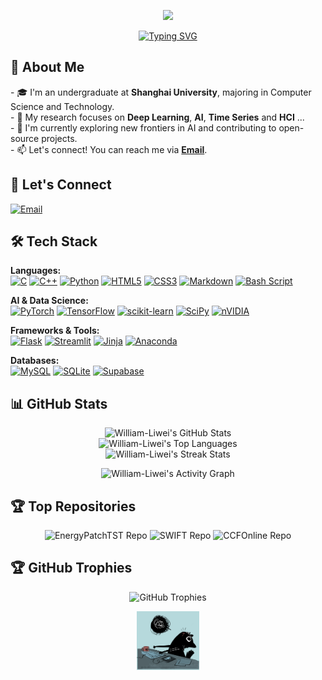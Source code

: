 <!-- ---------------------------------------------------------------------------------------------------------------------- -->
<!-- GITHUB README BANNER -->
<!-- 您可以访问 https://capsule-render.vercel.app/ 来定制您自己的 Banner -->
<!-- type: a waving, slice, rect, wau, shark, soft, transparent -->
<!-- color: timeGradient, random, Starlit, Canay, Bule, Red, Pink -->
<!-- ---------------------------------------------------------------------------------------------------------------------- -->
<p align="center">
  <img src="https://capsule-render.vercel.app/api?type=waving&color=timeGradient&height=300&section=header&text=William%20Liwei&fontSize=90&fontAlign=50&fontAlignY=38&desc=Deep%20Learning%20%7C%20AI%20%7C%20Time%20Series%20%7C%20HCI%20&descAlign=50&descSize=25&descAlignY=55&animation=twinkling" />
</p>

<!-- ---------------------------------------------------------------------------------------------------------------------- -->
<!-- TYPING SVG -->
<!-- 您可以访问 https://readme-typing-svg.demolab.com/ 来定制动态打字效果 -->
<!-- ---------------------------------------------------------------------------------------------------------------------- -->
<p align="center">
    <a href="https://git.io/typing-svg"><img src="https://readme-typing-svg.demolab.com?font=Fira+Code&weight=1000&size=21&pause=1000&color=1976D2&background=FFFFFF00&center=true&vCenter=true&width=435&lines=Welcome+to+my+digital+garden+...;Passionate+about+AI+and+Data+Science;Always+learning%2C+always+innovating." alt="Typing SVG" /></a>
</p>

<!-- ---------------------------------------------------------------------------------------------------------------------- -->
<!-- ABOUT ME -->
<!-- ---------------------------------------------------------------------------------------------------------------------- -->
<h2 align="left">🚀 About Me</h2>

<p align="left">
  - 🎓 I'm an undergraduate at <b>Shanghai University</b>, majoring in Computer Science and Technology. <br>
  - 🧠 My research focuses on <b>Deep Learning</b>, <b>AI</b>, <b>Time Series</b> and <b>HCI</b> ... <br>
  - 🌱 I'm currently exploring new frontiers in AI and contributing to open-source projects. <br>
  - 📫 Let's connect! You can reach me via <a href="mailto:liwei008009@163.com"><b>Email</b></a>.
</p>

<!-- ---------------------------------------------------------------------------------------------------------------------- -->
<!-- SOCIAL & CONTACT -->
<!-- ---------------------------------------------------------------------------------------------------------------------- -->
<h2 align="left">🤝 Let's Connect</h2>
<p align="left">
  <a href="mailto:liwei008009@163.com" target="_blank">
    <img src="https://img.shields.io/badge/Gmail-D14836?style=for-the-badge&logo=gmail&logoColor=white" alt="Email"/>
  </a>
  <!-- 如果您有其他社交媒体，可以在这里添加，例如: -->
  <!-- 
  <a href="https://www.linkedin.com/in/your-linkedin-profile" target="_blank">
    <img src="https://img.shields.io/badge/LinkedIn-0077B5?style=for-the-badge&logo=linkedin&logoColor=white" alt="LinkedIn"/>
  </a>
  <a href="https://twitter.com/your-twitter-handle" target="_blank">
    <img src="https://img.shields.io/badge/Twitter-1DA1F2?style=for-the-badge&logo=twitter&logoColor=white" alt="Twitter"/>
  </a>
  -->
</p>

<!-- ---------------------------------------------------------------------------------------------------------------------- -->
<!-- TECH STACK -->
<!-- 访问 https://skillicons.dev/ 或 https://img.shields.io/ 来获取更多图标 -->
<!-- ---------------------------------------------------------------------------------------------------------------------- -->
<h2 align="left">🛠️ Tech Stack</h2>
<p align="left">
  <b>Languages:</b> <br>
  <a href="#"><img alt="C" src="https://img.shields.io/badge/c-%2300599C.svg?style=flat-square&logo=c&logoColor=white"></a>
  <a href="#"><img alt="C++" src="https://img.shields.io/badge/c++-%2300599C.svg?style=flat-square&logo=c%2B%2B&logoColor=white"></a>
  <a href="#"><img alt="Python" src="https://img.shields.io/badge/python-3670A0?style=flat-square&logo=python&logoColor=ffdd54"></a>
  <a href="#"><img alt="HTML5" src="https://img.shields.io/badge/html5-%23E34F26.svg?style=flat-square&logo=html5&logoColor=white"></a>
  <a href="#"><img alt="CSS3" src="https://img.shields.io/badge/css3-%231572B6.svg?style=flat-square&logo=css3&logoColor=white"></a>
  <a href="#"><img alt="Markdown" src="https://img.shields.io/badge/markdown-%23000000.svg?style=flat-square&logo=markdown&logoColor=white"></a>
  <a href="#"><img alt="Bash Script" src="https://img.shields.io/badge/bash_script-%23121011.svg?style=flat-square&logo=gnu-bash&logoColor=white"></a>
</p>
<p align="left">
  <b>AI & Data Science:</b> <br>
  <a href="#"><img alt="PyTorch" src="https://img.shields.io/badge/PyTorch-%23EE4C2C.svg?style=flat-square&logo=PyTorch&logoColor=white"></a>
  <a href="#"><img alt="TensorFlow" src="https://img.shields.io/badge/TensorFlow-%23FF6F00.svg?style=flat-square&logo=TensorFlow&logoColor=white"></a>
  <a href="#"><img alt="scikit-learn" src="https://img.shields.io/badge/scikit--learn-%23F7931E.svg?style=flat-square&logo=scikit-learn&logoColor=white"></a>
  <a href="#"><img alt="SciPy" src="https://img.shields.io/badge/SciPy-%230C55A5.svg?style=flat-square&logo=scipy&logoColor=%white"></a>
  <a href="#"><img alt="nVIDIA" src="https://img.shields.io/badge/CUDA-76B900?style=flat-square&logo=nvidia&logoColor=white"></a>
</p>
<p align="left">
  <b>Frameworks & Tools:</b> <br>
  <a href="#"><img alt="Flask" src="https://img.shields.io/badge/flask-%23000.svg?style=flat-square&logo=flask&logoColor=white"></a>
  <a href="#"><img alt="Streamlit" src="https://img.shields.io/badge/Streamlit-%23FF4B4B.svg?style=flat-square&logo=streamlit&logoColor=white"></a>
  <a href="#"><img alt="Jinja" src="https://img.shields.io/badge/jinja-A91E2D.svg?style=flat-square&logo=jinja&logoColor=white"></a>
  <a href="#"><img alt="Anaconda" src="https://img.shields.io/badge/Anaconda-%2344A833.svg?style=flat-square&logo=anaconda&logoColor=white"></a>
</p>
<p align="left">
  <b>Databases:</b> <br>
  <a href="#"><img alt="MySQL" src="https://img.shields.io/badge/mysql-4479A1.svg?style=flat-square&logo=mysql&logoColor=white"></a>
  <a href="#"><img alt="SQLite" src="https://img.shields.io/badge/sqlite-%2307405e.svg?style=flat-square&logo=sqlite&logoColor=white"></a>
  <a href="#"><img alt="Supabase" src="https://img.shields.io/badge/Supabase-3ECF8E?style=flat-square&logo=supabase&logoColor=white"></a>
</p>


<!-- ---------------------------------------------------------------------------------------------------------------------- -->
<!-- GITHUB STATS -->
<!-- 访问 https://github.com/anuraghazra/github-readme-stats 和 https://github.com/ashutosh00710/github-readme-activity-graph-->
<!-- ---------------------------------------------------------------------------------------------------------------------- -->
<h2 align="left">📊 GitHub Stats</h2>
<p align="center">
  <!-- GitHub Stats Card -->
  <img src="https://github-readme-stats.vercel.app/api?username=William-Liwei&theme=tokyonight&hide_border=true&count_private=true&show_icons=true" alt="William-Liwei's GitHub Stats"/>
  <br/>
  <!-- Top Languages Card -->
  <img src="https://github-readme-stats.vercel.app/api/top-langs/?username=William-Liwei&layout=compact&theme=tokyonight&hide_border=true" alt="William-Liwei's Top Languages"/>
  <br/>
  <!-- GitHub Streak Stats -->
  <img src="https://github-readme-streak-stats.herokuapp.com?user=William-Liwei&theme=tokyonight&hide_border=true&date_format=M%20j%5B%2C%20Y%5D" alt="William-Liwei's Streak Stats"/>
</p>

<!-- GitHub Activity Graph -->
<p align="center">
  <img src="https://github-readme-activity-graph.vercel.app/graph?username=William-Liwei&theme=tokyonight&hide_border=true&bg_color=1a1b27&color=79ff97&line=79ff97&point=79ff97" alt="William-Liwei's Activity Graph"/>
</p>

<!-- ---------------------------------------------------------------------------------------------------------------------- -->
<!-- TOP REPOSITORIES -->
<!-- ---------------------------------------------------------------------------------------------------------------------- -->
<h2 align="left">🏆 Top Repositories</h2>
<p align="center">
  <!-- 您可以手动替换为您最想展示的仓库 -->
  <a href="https://github.com/William-Liwei/EnergyPatchTST" style="text-decoration: none;">
    <img src="https://github-readme-stats.vercel.app/api/pin/?username=william-liwei&repo=energypatchtst&theme=tokyonight&hide_border=true" alt="EnergyPatchTST Repo"/>
  </a>
  <a href="https://github.com/William-Liwei/SWIFT" style="text-decoration: none;">
    <img src="https://github-readme-stats.vercel.app/api/pin/?username=william-liwei&repo=swift&theme=tokyonight&hide_border=true" alt="SWIFT Repo"/>
  </a>
    <a href="https://github.com/William-Liwei/CCFOnline" style="text-decoration: none;">
    <img src="https://github-readme-stats.vercel.app/api/pin/?username=william-liwei&repo=ccfonline&theme=tokyonight&hide_border=true" alt="CCFOnline Repo"/>
  </a>
</p>

<!-- ---------------------------------------------------------------------------------------------------------------------- -->
<!-- GITHUB TROPHIES -->
<!-- 访问 https://github.com/ryo-ma/github-profile-trophy -->
<!-- ---------------------------------------------------------------------------------------------------------------------- -->
<h2 align="left">🏆 GitHub Trophies</h2>
<p align="center">
  <img src="https://github-profile-trophy.vercel.app/?username=William-Liwei&theme=tokyonight&column=7&margin-w=15&margin-h=15" alt="GitHub Trophies"/>
</p>

<p align="center">
  <img src="https://github.com/William-Liwei/William-Liwei/blob/main/codecat.gif" width="20%">
</p>
